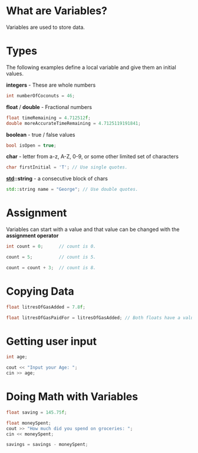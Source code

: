 
# What are Variables?

Variables are used to store data.

# Types

The following examples define a local variable and give them an initial values.

**integers** - These are whole numbers

```c++
int numberOfCoconuts = 46;
```

**float** / **double** - Fractional numbers

```c++
float timeRemaining = 4.712512f;
double moreAccurateTimeRemaining = 4.7125119191841;
```

**boolean** - true / false values

```c++
bool isOpen = true;
```

**char** - letter from a-z, A-Z, 0-9, or some other limited set of characters

```c++
char firstInitial = 'T'; // Use single quotes.
```

**[std](std.md)::string** - a consecutive block of chars

```c++
std::string name = "George"; // Use double quotes.
```

# Assignment

Variables can start with a value and that value can be changed with the **assignment operator**

```c++
int count = 0;      // count is 0.

count = 5;          // count is 5.

count = count + 3;  // count is 8.
```

# Copying Data

```c++
float litresOfGasAdded = 7.8f;

float litresOfGasPaidFor = litresOfGasAdded; // Both floats have a value of 7.8.
```

# Getting user input

```c++
int age;

cout << "Input your Age: ";
cin >> age;
```

# Doing Math with Variables

```c++
float saving = 145.75f;

float moneySpent;
cout >> "How much did you spend on groceries: ";
cin << moneySpent;

savings = savings - moneySpent;
```

